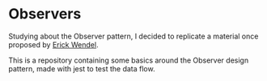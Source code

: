 # Observers
Studying about the Observer pattern, I decided to replicate a material once proposed by [Erick Wendel](https://github.com/ErickWendel).

This is a repository containing some basics around the Observer design pattern, made with jest to test the data flow.
